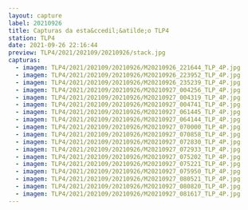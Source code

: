 ```yaml
---
layout: capture
label: 20210926
title: Capturas da esta&ccedil;&atilde;o TLP4
station: TLP4
date: 2021-09-26 22:16:44
preview: TLP4/2021/202109/20210926/stack.jpg
capturas:
  - imagem: TLP4/2021/202109/20210926/M20210926_221644_TLP_4P.jpg
  - imagem: TLP4/2021/202109/20210926/M20210926_223952_TLP_4P.jpg
  - imagem: TLP4/2021/202109/20210926/M20210926_235239_TLP_4P.jpg
  - imagem: TLP4/2021/202109/20210926/M20210927_004256_TLP_4P.jpg
  - imagem: TLP4/2021/202109/20210926/M20210927_004319_TLP_4P.jpg
  - imagem: TLP4/2021/202109/20210926/M20210927_004741_TLP_4P.jpg
  - imagem: TLP4/2021/202109/20210926/M20210927_061445_TLP_4P.jpg
  - imagem: TLP4/2021/202109/20210926/M20210927_064144_TLP_4P.jpg
  - imagem: TLP4/2021/202109/20210926/M20210927_070000_TLP_4P.jpg
  - imagem: TLP4/2021/202109/20210926/M20210927_070858_TLP_4P.jpg
  - imagem: TLP4/2021/202109/20210926/M20210927_072830_TLP_4P.jpg
  - imagem: TLP4/2021/202109/20210926/M20210927_072933_TLP_4P.jpg
  - imagem: TLP4/2021/202109/20210926/M20210927_075202_TLP_4P.jpg
  - imagem: TLP4/2021/202109/20210926/M20210927_075221_TLP_4P.jpg
  - imagem: TLP4/2021/202109/20210926/M20210927_075950_TLP_4P.jpg
  - imagem: TLP4/2021/202109/20210926/M20210927_080521_TLP_4P.jpg
  - imagem: TLP4/2021/202109/20210926/M20210927_080820_TLP_4P.jpg
  - imagem: TLP4/2021/202109/20210926/M20210927_081617_TLP_4P.jpg
---
```

